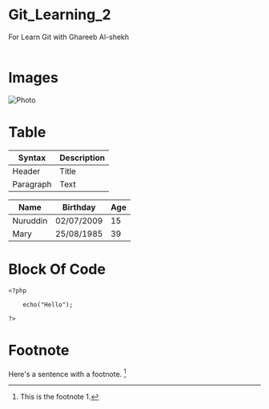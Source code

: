 # Git_Learning_2
For Learn Git with Ghareeb Al-shekh <br><br>

# Images

![Photo](https://www.guillenphoto.com/data/blog/2016/001-chronique-pourquoi-faire-de-la-photo-I/images/amar-guillen-photographiing-death-valley.jpg)


# Table 

| Syntax    | Description |     
| --------- | ----------- | 
| Header    | Title       |    
| Paragraph | Text        |   

| Name     | Birthday   | Age |
| -------- | ---------- | --- |
| Nuruddin | 02/07/2009 | 15  |
| Mary     | 25/08/1985 | 39  |


# Block Of Code 

```
<?php 
	
	echo("Hello");
	
?>
```

# Footnote	

Here's a sentence with a footnote. [^1]

[^1]: This is the footnote 1.
[^1]: This is the footnote 2.
[^1]: This is the footnote 3.




